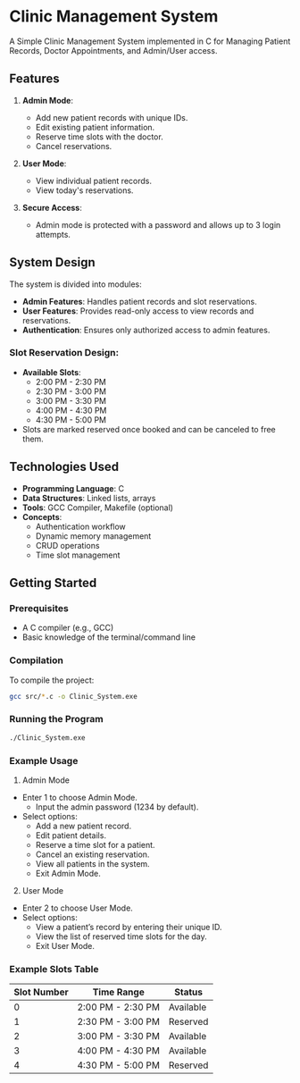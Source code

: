 # Clinic Management System

A Simple Clinic Management System implemented in C for Managing Patient Records, Doctor Appointments, and Admin/User access.

## Features
1. **Admin Mode**:
   - Add new patient records with unique IDs.
   - Edit existing patient information.
   - Reserve time slots with the doctor.
   - Cancel reservations.

2. **User Mode**:
   - View individual patient records.
   - View today's reservations.

3. **Secure Access**:
   - Admin mode is protected with a password and allows up to 3 login attempts.

## System Design
The system is divided into modules:
- **Admin Features**: Handles patient records and slot reservations.
- **User Features**: Provides read-only access to view records and reservations.
- **Authentication**: Ensures only authorized access to admin features.

### Slot Reservation Design:
- **Available Slots**:
  - 2:00 PM - 2:30 PM
  - 2:30 PM - 3:00 PM
  - 3:00 PM - 3:30 PM
  - 4:00 PM - 4:30 PM
  - 4:30 PM - 5:00 PM
- Slots are marked reserved once booked and can be canceled to free them.

## Technologies Used
- **Programming Language**: C
- **Data Structures**: Linked lists, arrays
- **Tools**: GCC Compiler, Makefile (optional)
- **Concepts**:
  - Authentication workflow
  - Dynamic memory management
  - CRUD operations
  - Time slot management
 
  
## Getting Started

### Prerequisites
- A C compiler (e.g., GCC)
- Basic knowledge of the terminal/command line

### Compilation
To compile the project:
```bash
gcc src/*.c -o Clinic_System.exe
```

### Running the Program
```bash
./Clinic_System.exe
```

### Example Usage
1. Admin Mode
- Enter 1 to choose Admin Mode.
  - Input the admin password (1234 by default).
- Select options:
  - Add a new patient record.
  - Edit patient details.
  - Reserve a time slot for a patient.
  - Cancel an existing reservation.
  - View all patients in the system.
  - Exit Admin Mode.
2. User Mode
- Enter 2 to choose User Mode.
- Select options:
  - View a patient’s record by entering their unique ID.
  - View the list of reserved time slots for the day.
  - Exit User Mode.


### Example Slots Table
| Slot Number | Time Range        | Status    |
|-------------|-------------------|-----------|
| 0           | 2:00 PM - 2:30 PM | Available |
| 1           | 2:30 PM - 3:00 PM | Reserved  |
| 2           | 3:00 PM - 3:30 PM | Available |
| 3           | 4:00 PM - 4:30 PM | Available |
| 4           | 4:30 PM - 5:00 PM | Reserved  |
